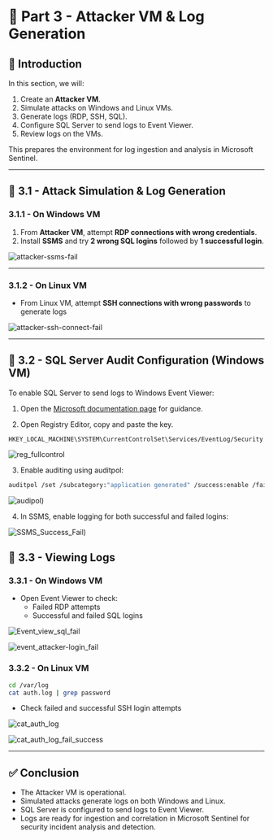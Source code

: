 # 🔴 Part 3 - Attacker VM & Log Generation

## 📝 Introduction
In this section, we will:  

1. Create an **Attacker VM**.  
2. Simulate attacks on Windows and Linux VMs.  
3. Generate logs (RDP, SSH, SQL).  
4. Configure SQL Server to send logs to Event Viewer.  
5. Review logs on the VMs.  

This prepares the environment for log ingestion and analysis in Microsoft Sentinel.

---

## 🚀 3.1 - Attack Simulation & Log Generation

### 3.1.1 - On Windows VM

1. From **Attacker VM**, attempt **RDP connections with wrong credentials**.  
2. Install **SSMS** and try **2 wrong SQL logins** followed by **1 successful login**.  

![attacker-ssms-fail](https://github.com/AliChoukatli/CyberShield-SOC-Lab/blob/main/Screenshots/attacker-ssms-fail.png)

--- 

### 3.1.2 - On Linux VM

- From Linux VM, attempt **SSH connections with wrong passwords** to generate logs

![attacker-ssh-connect-fail](https://github.com/AliChoukatli/CyberShield-SOC-Lab/blob/main/Screenshots/attacker-ssh-connect-fail.png)

----


## 🚀 3.2 - SQL Server Audit Configuration (Windows VM)

To enable SQL Server to send logs to Windows Event Viewer:

1. Open the [Microsoft documentation page](https://learn.microsoft.com/en-us/sql/relational-databases/security/auditing/write-sql-server-audit-events-to-the-security-log?view=sql-server-ver16) for guidance.

2. Open Registry Editor, copy and paste the key.

```pgsql
HKEY_LOCAL_MACHINE\SYSTEM\CurrentControlSet\Services/EventLog/Security
```

![reg_fullcontrol](https://github.com/AliChoukatli/CyberShield-SOC-Lab/blob/main/Screenshots/reg_fullcontrol.png)

3. Enable auditing using auditpol:

```bash
auditpol /set /subcategory:"application generated" /success:enable /failure:enable
```

![audipol](https://github.com/AliChoukatli/CyberShield-SOC-Lab/blob/main/Screenshots/audipol_Cmd.png))

4. In SSMS, enable logging for both successful and failed logins:

![SSMS_Success_Fail](https://github.com/AliChoukatli/CyberShield-SOC-Lab/blob/main/Screenshots/SSMS_Success_Fail.png))


## 🚀 3.3 - Viewing Logs

### 3.3.1 - On Windows VM

- Open Event Viewer to check:
  - Failed RDP attempts
  - Successful and failed SQL logins
    
![Event_view_sql_fail](https://github.com/AliChoukatli/CyberShield-SOC-Lab/blob/main/Screenshots/Event_view_sql_fail.png)

![event_attacker-login_fail](https://github.com/AliChoukatli/CyberShield-SOC-Lab/blob/main/Screenshots/event_attacker-login_fail.png)


### 3.3.2 - On Linux VM

```bash
cd /var/log
cat auth.log | grep password
```
- Check failed and successful SSH login attempts

![cat_auth_log](https://github.com/AliChoukatli/CyberShield-SOC-Lab/blob/main/Screenshots/cat_auth_log.png)

![cat_auth_log_fail_success](https://github.com/AliChoukatli/CyberShield-SOC-Lab/blob/main/Screenshots/cat_auth_log_fail_success.png)

---

## ✅ Conclusion

- The Attacker VM is operational.
- Simulated attacks generate logs on both Windows and Linux.
- SQL Server is configured to send logs to Event Viewer.
- Logs are ready for ingestion and correlation in Microsoft Sentinel for security incident analysis and detection.

